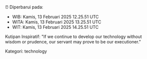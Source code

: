 ⏰ Diperbarui pada:
- WIB: Kamis, 13 Februari 2025 12.25.51 UTC
- WITA: Kamis, 13 Februari 2025 13.25.51 UTC
- WIT: Kamis, 13 Februari 2025 14.25.51 UTC

Kutipan Inspiratif:
"If we continue to develop our technology without wisdom or prudence, our servant may prove to be our executioner."


Kategori: technology

